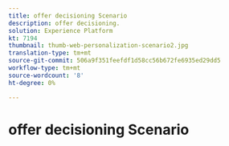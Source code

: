 ```yaml
---
title: offer decisioning Scenario
description: offer decisioning.
solution: Experience Platform
kt: 7194
thumbnail: thumb-web-personalization-scenario2.jpg
translation-type: tm+mt
source-git-commit: 506a9f351feefdf1d58cc56b672fe6935ed29dd5
workflow-type: tm+mt
source-wordcount: '8'
ht-degree: 0%

---
```




# offer decisioning Scenario

